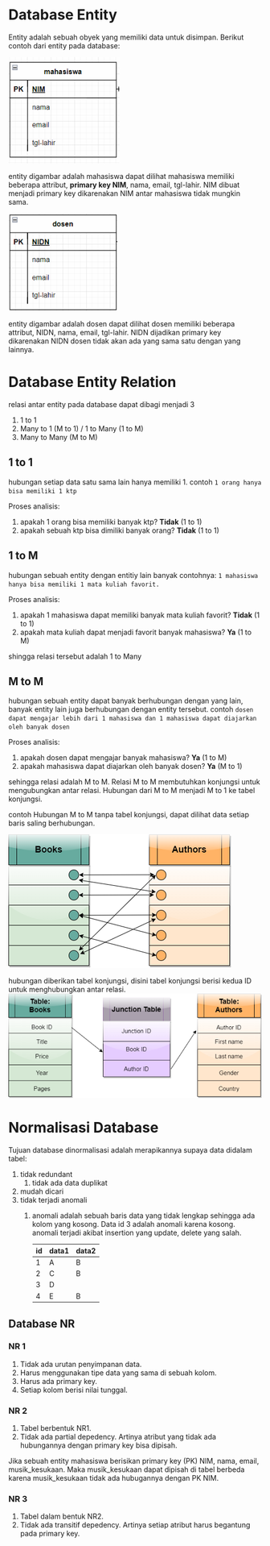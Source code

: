 # Database Entity
Entity adalah sebuah obyek yang memiliki data untuk disimpan. Berikut contoh dari entity pada database:

![](./images/entity.png)

entity digambar adalah mahasiswa dapat dilihat mahasiswa memiliki beberapa attribut, **primary key NIM**, nama, email, tgl-lahir. NIM dibuat menjadi primary key dikarenakan NIM antar mahasiswa tidak mungkin sama.

![](./images/entity1.png)

entity digambar adalah dosen dapat dilihat dosen memiliki beberapa attribut, NIDN, nama, email, tgl-lahir. NIDN dijadikan primary key dikarenakan NIDN dosen tidak akan ada yang sama satu dengan yang lainnya.

# Database Entity Relation
relasi antar entity pada database dapat dibagi menjadi 3
1. 1 to 1
2. Many to 1 (M to 1) / 1 to Many (1 to M)
3. Many to Many (M to M)

## 1 to 1
hubungan setiap data satu sama lain hanya memiliki 1. contoh `1 orang hanya bisa memiliki 1 ktp`

Proses analisis:
1. apakah 1 orang bisa memiliki banyak ktp? **Tidak** (1 to 1)
2. apakah sebuah ktp bisa dimiliki banyak orang? **Tidak** (1 to 1)

## 1 to M
hubungan sebuah entity dengan entitiy lain banyak contohnya:
`1 mahasiswa hanya bisa memiliki 1 mata kuliah favorit.` 

Proses analisis:
1. apakah 1 mahasiswa dapat memiliki banyak mata kuliah favorit? **Tidak** (1 to 1)
2. apakah mata kuliah dapat menjadi favorit banyak mahasiswa? **Ya** (1 to M)

shingga relasi tersebut adalah 1 to Many

## M to M
hubungan sebuah entity dapat banyak berhubungan dengan yang lain, banyak entity lain juga berhubungan dengan entity tersebut. contoh
`dosen dapat mengajar lebih dari 1 mahasiswa dan 1 mahasiswa dapat diajarkan oleh banyak dosen`

Proses analisis:
1. apakah dosen dapat mengajar banyak mahasiswa? **Ya** (1 to M)
2. apakah mahasiswa dapat diajarkan oleh banyak dosen? **Ya** (M to 1)

sehingga relasi adalah M to M. Relasi M to M membutuhkan konjungsi untuk mengubungkan antar relasi. Hubungan dari M to M menjadi M to 1 ke tabel konjungsi.

contoh Hubungan M to M tanpa tabel konjungsi, dapat dilihat data setiap baris saling berhubungan.

![](images/m_to_m.png)

hubungan diberikan tabel konjungsi, disini tabel konjungsi berisi kedua ID untuk menghubungkan antar relasi.
![](images/m_to_m1.png)

# Normalisasi Database
Tujuan database dinormalisasi adalah merapikannya supaya data didalam tabel:
1. tidak redundant
   1. tidak ada data duplikat
2. mudah dicari
3. tidak terjadi anomali
   1. anomali adalah sebuah baris data yang tidak lengkap sehingga ada kolom yang kosong. Data id 3 adalah anomali karena kosong. anomali terjadi akibat insertion yang update, delete yang salah.

        |id|data1|data2|
        |---|---|---|
        |1|A|B|
        |2|C|B|
        |3|D||
        |4|E|B|
    
## Database NR

### NR 1
1. Tidak ada urutan penyimpanan data.
2. Harus menggunakan tipe data yang sama di sebuah kolom.
3. Harus ada primary key.
4. Setiap kolom berisi nilai tunggal.

### NR 2
1. Tabel berbentuk NR1.
2. Tidak ada partial depedency. Artinya atribut yang tidak ada hubungannya dengan primary key bisa dipisah. 

Jika sebuah entity mahasiswa berisikan primary key (PK) NIM, nama, email, musik_kesukaan. Maka musik_kesukaan dapat dipisah di tabel berbeda karena musik_kesukaan tidak ada hubugannya dengan PK NIM.

### NR 3
1. Tabel dalam bentuk NR2.
2. Tidak ada transitif depedency. Artinya setiap atribut harus begantung pada primary key.